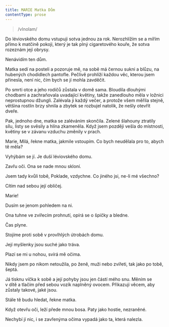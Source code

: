 ```yaml
---
title: MARIE Matka Dům
contentType: prose
---
```


<section>

> /vlnolam/

Do léviovského domu vstupuji sotva jednou za rok. Nerozhlížím se a mířím přímo k matčině pokoji, který je tak plný cigaretového kouře, že sotva rozeznám její obrysy.

Nenávidím ten dům.

Matka sedí na posteli a pozoruje mě, na sobě má černou sukni a blůzu, na hubených chodidlech pantofle. Pečlivě prohlíží každou věc, kterou jsem přinesla, není nic, čím bych se jí mohla zavděčit.

Po smrti otce a jeho rodičů zůstala v domě sama. Bloudila dlouhými chodbami a zachraňovala uvadající květiny, takže zanedlouho měla v ložnici neprostupnou džungli. Zalévala ji každý večer, a protože všem měřila stejně, většina rostlin brzy shnila a zbytek se rozbujel natolik, že nešly otevřít dveře.

Pak, jednoho dne, matka se zaléváním skončila. Zelené šlahouny ztratily sílu, listy se svěsily a hlína zkameněla. Když jsem později vešla do místnosti, květiny se v závanu vzduchu změnily v prach.

</section>

<section>

Marie, Milá, řekne matka, jakmile vstoupím. Co bych neudělala pro to, abych tě měla?

</section>

<section>

Vyhýbám se jí. Je duší léviovského domu.

</section>

<section>

Zavřu oči. Ona se nade mnou skloní.

Jsem tady kvůli tobě, Poklade, vzdychne. Co jiného jsi, ne-li mé všechno?

Cítím nad sebou její obličej.

</section>

<section>

Marie!

</section>

<section>

Dusím se jenom pohledem na ni.

Ona tuhne ve zvířecím prohnutí, opírá se o špičky a bledne.

</section>

<section>

Čas plyne.

</section>

<section>

Stojíme proti sobě v provlhlých útrobách domu.

Její myšlenky jsou suché jako tráva.

Plazí se mi u nohou, svírá mě očima.

</section>

<section>

Nikdy jsem po nikom netoužila, po ženě, muži nebo zvířeti, tak jako po tobě, šeptá.

</section>

<section>

Já tisknu víčka k sobě a její pohyby jsou jen částí mého snu. Měním se v dítě a tlačím před sebou vozík naplněný ovocem. Přikazuji věcem, aby zůstaly takové, jaké jsou.

</section>

<section>

Stále tě budu hledat, řekne matka.

</section>

<section>

Když otevřu oči, leží přede mnou bosa. Paty jako hostie, nezraněné.

Nechybí jí nic, i se zavřenýma očima vypadá jako ta, která nalezla.

</section>
